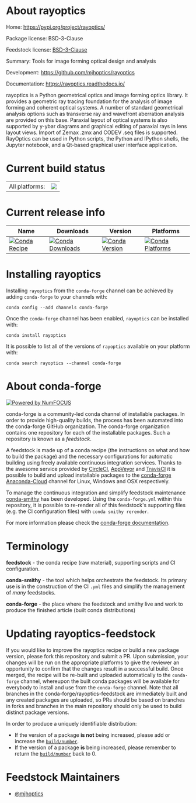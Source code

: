 About rayoptics
===============

Home: https://pypi.org/project/rayoptics/

Package license: BSD-3-Clause

Feedstock license: [BSD-3-Clause](https://github.com/conda-forge/rayoptics-feedstock/blob/master/LICENSE.txt)

Summary: Tools for image forming optical design and analysis

Development: https://github.com/mjhoptics/rayoptics

Documentation: https://rayoptics.readthedocs.io/

rayoptics is a Python geometrical optics and image forming optics library.
It provides a geometric ray tracing foundation for the analysis of image
forming and coherent optical systems. A number of standard geometrical
analysis options such as transverse ray and wavefront aberration analysis
are provided on this base. Paraxial layout of optical systems is also
supported by y-ybar diagrams and graphical editing of paraxial rays in
lens layout views. Import of Zemax .zmx and CODEV .seq files is supported.
RayOptics can be used in Python scripts, the Python and IPython shells,
the Jupyter notebook, and a Qt-based graphical user interface application.


Current build status
====================


<table><tr><td>All platforms:</td>
    <td>
      <a href="https://dev.azure.com/conda-forge/feedstock-builds/_build/latest?definitionId=11114&branchName=master">
        <img src="https://dev.azure.com/conda-forge/feedstock-builds/_apis/build/status/rayoptics-feedstock?branchName=master">
      </a>
    </td>
  </tr>
</table>

Current release info
====================

| Name | Downloads | Version | Platforms |
| --- | --- | --- | --- |
| [![Conda Recipe](https://img.shields.io/badge/recipe-rayoptics-green.svg)](https://anaconda.org/conda-forge/rayoptics) | [![Conda Downloads](https://img.shields.io/conda/dn/conda-forge/rayoptics.svg)](https://anaconda.org/conda-forge/rayoptics) | [![Conda Version](https://img.shields.io/conda/vn/conda-forge/rayoptics.svg)](https://anaconda.org/conda-forge/rayoptics) | [![Conda Platforms](https://img.shields.io/conda/pn/conda-forge/rayoptics.svg)](https://anaconda.org/conda-forge/rayoptics) |

Installing rayoptics
====================

Installing `rayoptics` from the `conda-forge` channel can be achieved by adding `conda-forge` to your channels with:

```
conda config --add channels conda-forge
```

Once the `conda-forge` channel has been enabled, `rayoptics` can be installed with:

```
conda install rayoptics
```

It is possible to list all of the versions of `rayoptics` available on your platform with:

```
conda search rayoptics --channel conda-forge
```


About conda-forge
=================

[![Powered by NumFOCUS](https://img.shields.io/badge/powered%20by-NumFOCUS-orange.svg?style=flat&colorA=E1523D&colorB=007D8A)](http://numfocus.org)

conda-forge is a community-led conda channel of installable packages.
In order to provide high-quality builds, the process has been automated into the
conda-forge GitHub organization. The conda-forge organization contains one repository
for each of the installable packages. Such a repository is known as a *feedstock*.

A feedstock is made up of a conda recipe (the instructions on what and how to build
the package) and the necessary configurations for automatic building using freely
available continuous integration services. Thanks to the awesome service provided by
[CircleCI](https://circleci.com/), [AppVeyor](https://www.appveyor.com/)
and [TravisCI](https://travis-ci.com/) it is possible to build and upload installable
packages to the [conda-forge](https://anaconda.org/conda-forge)
[Anaconda-Cloud](https://anaconda.org/) channel for Linux, Windows and OSX respectively.

To manage the continuous integration and simplify feedstock maintenance
[conda-smithy](https://github.com/conda-forge/conda-smithy) has been developed.
Using the ``conda-forge.yml`` within this repository, it is possible to re-render all of
this feedstock's supporting files (e.g. the CI configuration files) with ``conda smithy rerender``.

For more information please check the [conda-forge documentation](https://conda-forge.org/docs/).

Terminology
===========

**feedstock** - the conda recipe (raw material), supporting scripts and CI configuration.

**conda-smithy** - the tool which helps orchestrate the feedstock.
                   Its primary use is in the construction of the CI ``.yml`` files
                   and simplify the management of *many* feedstocks.

**conda-forge** - the place where the feedstock and smithy live and work to
                  produce the finished article (built conda distributions)


Updating rayoptics-feedstock
============================

If you would like to improve the rayoptics recipe or build a new
package version, please fork this repository and submit a PR. Upon submission,
your changes will be run on the appropriate platforms to give the reviewer an
opportunity to confirm that the changes result in a successful build. Once
merged, the recipe will be re-built and uploaded automatically to the
`conda-forge` channel, whereupon the built conda packages will be available for
everybody to install and use from the `conda-forge` channel.
Note that all branches in the conda-forge/rayoptics-feedstock are
immediately built and any created packages are uploaded, so PRs should be based
on branches in forks and branches in the main repository should only be used to
build distinct package versions.

In order to produce a uniquely identifiable distribution:
 * If the version of a package **is not** being increased, please add or increase
   the [``build/number``](https://conda.io/docs/user-guide/tasks/build-packages/define-metadata.html#build-number-and-string).
 * If the version of a package **is** being increased, please remember to return
   the [``build/number``](https://conda.io/docs/user-guide/tasks/build-packages/define-metadata.html#build-number-and-string)
   back to 0.

Feedstock Maintainers
=====================

* [@mjhoptics](https://github.com/mjhoptics/)


